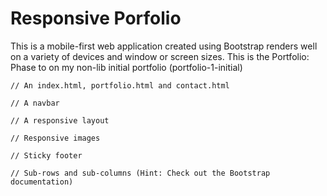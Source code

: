 # Responsive Porfolio

This is a mobile-first web application created using Bootstrap renders well on a variety of devices and window or screen sizes. This is the Portfolio: Phase to on my non-lib initial portfolio (portfolio-1-initial)

    // An index.html, portfolio.html and contact.html

    // A navbar

    // A responsive layout

    // Responsive images

    // Sticky footer 
    
    // Sub-rows and sub-columns (Hint: Check out the Bootstrap documentation)
